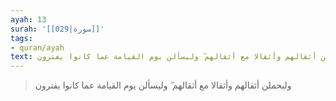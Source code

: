 ```yaml
---
ayah: 13
surah: '[[029|سورة]]'
tags:
- quran/ayah
text: وليحملن أثقالهم وأثقالا مع أثقالهم ۖ وليسألن يوم القيامة عما كانوا يفترون
---
```

> وليحملن أثقالهم وأثقالا مع أثقالهم ۖ وليسألن يوم القيامة عما كانوا يفترون
